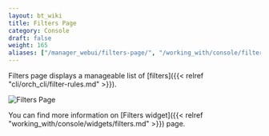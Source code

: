 ```yaml
---
layout: bt_wiki
title: Filters Page
category: Console
draft: false
weight: 165
aliases: ["/manager_webui/filters-page/", "/working_with/console/filters-page/"]
---
```


Filters page displays a manageable list of [filters]({{< relref "cli/orch_cli/filter-rules.md" >}}).

![Filters Page]( /images/ui/pages/filters-page.png )

You can find more information on [Filters widget]({{< relref "working_with/console/widgets/filters.md" >}}) page.

